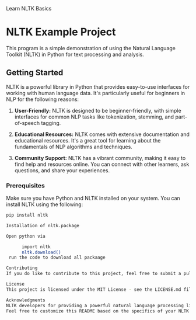 Learn NLTK Basics

# NLTK Example Project

This program is a simple demonstration of using the Natural Language Toolkit (NLTK) in Python for text processing and analysis.

## Getting Started
NLTK is a powerful library in Python that provides easy-to-use interfaces for working with human language data. It's particularly useful for beginners in NLP for the following reasons:

1. **User-Friendly:** NLTK is designed to be beginner-friendly, with simple interfaces for common NLP tasks like tokenization, stemming, and part-of-speech tagging.

2. **Educational Resources:** NLTK comes with extensive documentation and educational resources. It's a great tool for learning about the fundamentals of NLP algorithms and techniques.

3. **Community Support:** NLTK has a vibrant community, making it easy to find help and resources online. You can connect with other learners, ask questions, and share your experiences.

### Prerequisites

Make sure you have Python and NLTK installed on your system. You can install NLTK using the following:

```bash
pip install nltk

Installation of nltk.package

Open python via 

	  import nltk
	  nltk.download()
 run the code to download all packaage

Contributing
If you do like to contribute to this project, feel free to submit a pull request. For major changes, please open an issue first to discuss the proposed changes.

License
This project is licensed under the MIT License - see the LICENSE.md file for details.

Acknowledgments
NLTK developers for providing a powerful natural language processing library.
Feel free to customize this README based on the specifics of your NLTK project. Include additional sections such as "Examples," "Troubleshooting," or "References" based on the content and complexity of your project.







